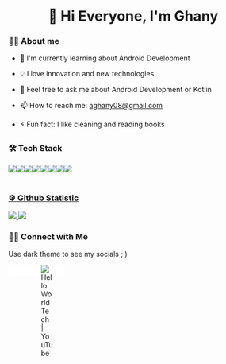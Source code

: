 <h1 align="center">👋 Hi Everyone, I'm Ghany</h1>

### 👩‍💻 About me

- 🌱 I'm currently learning about Android Development

- 💡 I love innovation and new technologies 

- 💬 Feel free to ask me about Android Development or Kotlin

- 📫 How to reach me: aghany08@gmail.com

- ⚡ Fun fact: I like cleaning and reading books 

### 🛠 Tech Stack
<a href="https://developer.android.com/studio/intro" target="_blank"> <img align="left" src="https://img.icons8.com/color/30/android-studio.png" />
  
<a href="https://kotlinlang.org" target="_blank"> <img align="left" src="https://img.icons8.com/color/30/kotlin.png"/>
  
<a href="https://firebase.google.com/" target="_blank"> <img align="left" src="https://img.icons8.com/color/30/firebase.png"/>
  
<a href="https://www.jetbrains.com/idea" target="_blank"> <img align="left" src="https://img.icons8.com/color/30/intellij-idea.png"/>
  
<a href="https://code.visualstudio.com/" target="_blank"> <img align="left" src="https://img.icons8.com/color/30/visual-studio-code-2019.png"/>

<a href="https://git-scm.com" target="_blank"> <img align="left" src="https://img.icons8.com/color/30/git.png"/>
  
<a href="https://github.com/" target="_blank"> <img align="left" src="https://img.icons8.com/color/30/github.png"/>
  
<a href="https://help.figma.com/hc/en-us" target="_blank"> <img align="left" src="https://img.icons8.com/color/30/figma.png"/>
<br>
<br>

### ⚙️ Github Statistic
<p align="left">
<a href="https://github.com/abghany">
  <img height="140em" src="https://github-readme-stats-eight-theta.vercel.app/api?username=abghany&show_icons=true&theme=dark&include_all_commits=true&count_private=true"/>
  <img height="140em" src="https://github-readme-stats-eight-theta.vercel.app/api/top-langs/?username=abghany&layout=compact&langs_count=8&theme=dark"/>
</a>
</p>

### 🤝🏻 Connect with Me
Use dark theme to see my socials ; )

<a href="https://www.linkedin.com/in/abghany/" target="_blank"><img align="left" alt="abghany08 | LinkedIn" width="22px" src="https://github.com/Aakarsh-B/trying-repos/blob/master/linkedin.svg" />
<a href="https://instagram.com/abghany08" target="_blank"><img align="left" alt="abghany08 | Instagram" width="22px" src="https://github.com/Aakarsh-B/trying-repos/blob/master/insta.svg" />
<a href="https://www.twitter.com/abghany08" target="_blank"><img align="left" alt="abghany08 | Twitter" width="22px" src="https://github.com/Aakarsh-B/trying-repos/blob/master/twitter.svg" />
<a href="https://www.youtube.com/channel/UCw4P-97bspnJCq9CFWAhKZw" target="_blank"><img align="left" alt="HelloWorld Tech | YouTube" width="24px" src="https://user-images.githubusercontent.com/73926625/158122165-86d828f9-679b-49c4-9896-eadfd45237c8.png" />
<a href="https://medium.com/@abghany08" target="_blank"><img align="left" alt="abghany08 | Medium" width="22px" src="https://github.com/Aakarsh-B/trying-repos/blob/master/medium.svg" />

